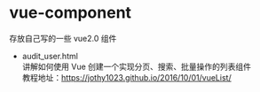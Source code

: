 # vue-component
存放自己写的一些 vue2.0 组件
- audit_user.html  
讲解如何使用 Vue 创建一个实现分页、搜索、批量操作的列表组件  
教程地址：https://jothy1023.github.io/2016/10/01/vueList/  